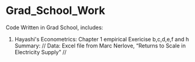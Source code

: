 # Grad_School_Work
Code Written in Grad School, includes:

1. Hayashi's Econometrics: Chapter 1 empirical Exericise b,c,d,e,f and h
Summary: //
Data: Excel file from Marc Nerlove, “Returns to Scale in Electricity Supply” //


